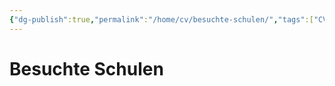 ```yaml
---
{"dg-publish":true,"permalink":"/home/cv/besuchte-schulen/","tags":["CV"]}
---
```



# Besuchte Schulen


